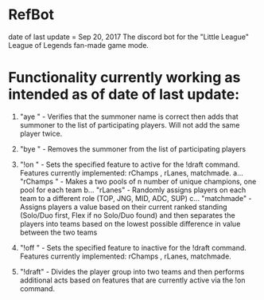 # RefBot
date of last update = Sep 20, 2017
The discord bot for the "Little League" League of Legends fan-made game mode.


Functionality currently working as intended as of date of last update:
========================================================================================================================================

1. "aye <summoner name>" - Verifies that the summoner name is correct then adds that summoner to the list of participating players. Will not add the same player twice.

2. "bye <summoner name>" - Removes the summoner from the list of participating players

3. "!on <feature>" - Sets the specified feature to active for the !draft command. Features currently implemented: rChamps <n>, rLanes, matchmade.
a... "rChamps <n>" - Makes a two pools of n number of unique champions, one pool for each team
b... "rLanes" - Randomly assigns players on each team to a different role (TOP, JNG, MID, ADC, SUP)
c... "matchmade" - Assigns players a value based on their current ranked standing (Solo/Duo first, Flex if no Solo/Duo found) and then separates the players into teams based on the lowest possible difference in value between the two teams

4. "!off <feature>" - Sets the specified feature to inactive for the !draft command. Features currently implemented: rChamps <n>, rLanes, matchmade.

5. "!draft" - Divides the player group into two teams and then performs additional acts based on features that are currently active via the !on command.
